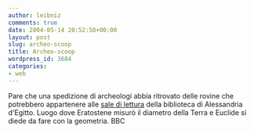 ```yaml
---
author: leibniz
comments: true
date: 2004-05-14 20:52:58+00:00
layout: post
slug: archeo-scoop
title: Archeo-scoop
wordpress_id: 3684
categories:
- web
---
```


Pare che una spedizione di archeologi abbia ritrovato delle rovine che potrebbero appartenere alle [sale di lettura](http://news.bbc.co.uk/1/hi/sci/tech/3707641.stm) della biblioteca di Alessandria d'Egitto. Luogo dove Eratostene misurò il diametro della Terra e Euclide si diede da fare con la geometria.
BBC
